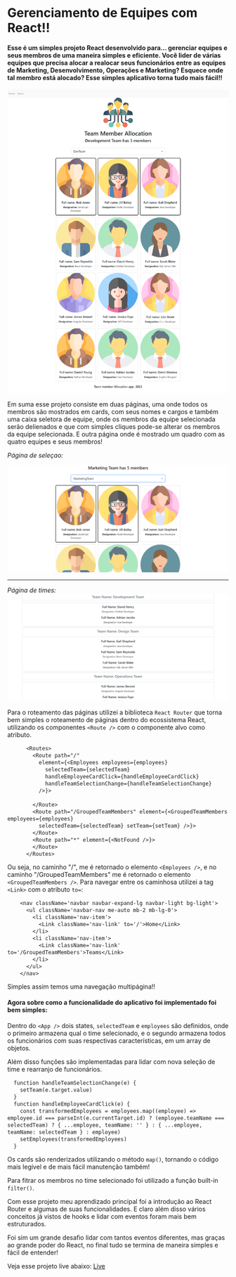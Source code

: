 # Gerenciamento de Equipes com React!!

#### Esse é um simples projeto React desenvolvido para... gerenciar equipes e seus membros de uma maneira simples e eficiente. Você lider de várias equipes que precisa alocar a realocar seus funcionários entre as equipes de Marketing, Desenvolvimento, Operações e Marketing? Esquece onde tal membro está alocado? Esse simples aplicativo torna tudo mais fácil!!

![overview](img/overview.png)

Em suma esse projeto consiste em duas páginas, uma onde todos os membros são mostrados em cards, com seus nomes e cargos e também uma caixa seletora de equipe, onde os membros da equipe selecionada serão delienados e que com simples cliques pode-se alterar os membros da equipe selecionada. E outra página onde é mostrado um quadro com as quatro equipes e seus membros!

_Página de seleçao:_

![selecao](img/selecao.png)

---

_Página de times:_
![teams](img/teams.png)

Para o roteamento das páginas utilizei a biblioteca `React Router` que torna bem simples o roteamento de páginas dentro do ecossistema React, utilizando os componentes `<Route />` com o componente alvo como atributo.
```
      <Routes>
        <Route path="/"
          element={<Employees employees={employees}
            selectedTeam={selectedTeam}
            handleEmployeeCardClick={handleEmployeeCardClick}
            handleTeamSelectionChange={handleTeamSelectionChange}
          />}>

        </Route>
        <Route path="/GroupedTeamMembers" element={<GroupedTeamMembers employees={employees}
          selectedTeam={selectedTeam} setTeam={setTeam} />}>
        </Route>
        <Route path="*" element={<NotFound />}>
        </Route>
      </Routes>
```

Ou seja, no caminho "/", me é retornado o elemento `<Employees />`, e no caminho "/GroupedTeamMembers" me é retornado o elemento `<GroupedTeamMembers />`. Para navegar entre os caminhosa utilizei a tag `<Link>` com o atributo `to=`:
```
    <nav className='navbar navbar-expand-lg navbar-light bg-light'>
      <ul className='navbar-nav me-auto mb-2 mb-lg-0'>
        <li className='nav-item'>
          <Link className='nav-link' to='/'>Home</Link>
        </li>
        <li className='nav-item'>
          <Link className='nav-link' to='/GroupedTeamMembers'>Teams</Link>
        </li>
      </ul>
    </nav>
```

Simples assim temos uma navegação multipágina!! 

#### Agora sobre como a funcionalidade do aplicativo foi implementado foi bem simples:

Dentro do `<App />` dois states, `selectedTeam` e `employees` são definidos, onde o primeiro armazena qual o time selecionado, e o segundo armazena todos os funcionários com suas respectivas características, em um array de objetos.

Além disso funçôes são implementadas para lidar com nova seleção de time e rearranjo de funcionários.
```
  function handleTeamSelectionChange(e) {
    setTeam(e.target.value)
  }
  function handleEmployeeCardClick(e) {
    const transformedEmployees = employees.map((employee) => employee.id === parseInt(e.currentTarget.id) ? (employee.teamName === selectedTeam) ? { ...employee, teamName: '' } : { ...employee, teamName: selectedTeam } : employee)
    setEmployees(transformedEmployees)
  }
```
Os cards são renderizados utilizando o método `map()`, tornando o código mais legível e de mais fácil manutenção também!

Para fitrar os membros no time selecionado foi utilizado a função built-in `filter()`.

Com esse projeto meu aprendizado principal foi a introdução ao React Router e algumas de suas funcionalidades. E claro além disso vários conceitos já vistos de hooks e lidar com eventos foram mais bem estruturados.

Foi sim um grande desafio lidar com tantos eventos diferentes, mas graças ao grande poder do React, no final tudo se termina de maneira simples e fácil de entender!

Veja esse projeto live abaixo:
[Live](https://gerenciamento-equipes-epiuwkw7k-lucas-vieira-r.vercel.app)

